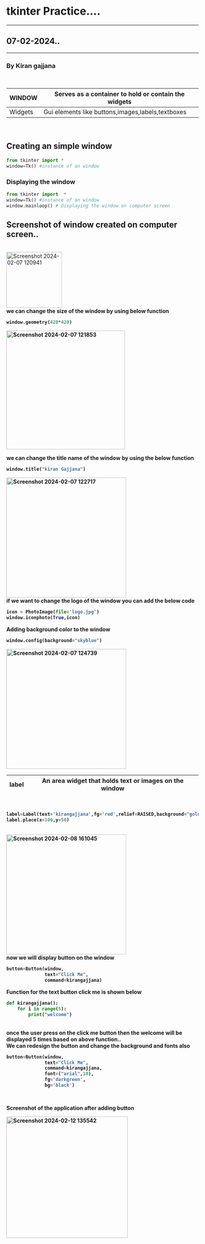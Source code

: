 # tkinter Practice....
---
## 07-02-2024..
---
### By Kiran gajjana
<br>

|WINDOW|Serves as a container to hold or contain the widgets|
|---|-------------------------------------------------------|
|Widgets|Gui elements like buttons,images,labels,textboxes  |
<br>

## Creating an simple window
```python
from tkinter import *
window=Tk() #instance of an window
```
### Displaying the window
```python
from tkinter import  *
window=Tk() #instance of an window
window.mainloop() # Displaying the window on computer screen
``` 
## Screenshot of window created on computer screen..
<br>
<img width="146" alt="Screenshot 2024-02-07 120941" src="https://github.com/kirangajjana/tkinter/assets/44581291/80d5d8ae-2d2f-43fe-8ec4-7fcaf66fc253">
<br>
 <b>we can change the size of the window by using below function<b>


```python
window.geometry(420*420)
```

<img width="311" alt="Screenshot 2024-02-07 121853" src="https://github.com/kirangajjana/tkinter/assets/44581291/bf4d19ab-025c-45af-aa61-a043707653d9">






we can change the title name of the window by using the below function
```python
window.title("kiran Gajjana")
```
<img width="314" alt="Screenshot 2024-02-07 122717" src="https://github.com/kirangajjana/tkinter/assets/44581291/683a3c08-23c3-4fdf-aa0f-b6acc2792bf9">
<br>
if we want to change the logo of the window you can add the below code
<br>



```python
icon = PhotoImage(file='logo.jpg')
window.iconphoto(True,icon)
```

Adding background color to the window
<br>

```python
window.config(background="skyblue")
```


<img width="314" alt="Screenshot 2024-02-07 124739" src="https://github.com/kirangajjana/tkinter/assets/44581291/182c992c-337c-4d1d-96e5-1965cd08a2e5">

<br>


|label|An area widget that holds text or images on the window|
|---|--------------------------------------------------------|
<br>


```python
label=Label(text='kirangajjana',fg='red',relief=RAISED,background="gold",padx=10,pady=20)
label.place(x=100,y=50)
```
<br>
<img width="314" alt="Screenshot 2024-02-08 161045" src="https://github.com/kirangajjana/tkinter/assets/44581291/d2879ce1-f2d9-423e-b9ed-2ec0c1fcc225">
<br>
now we will display button on the window

```python
button=Button(window,
              text="Click Me",
              command=kirangajjana)
```

Function for the text button click me is shown below
<br>
```python
def kirangajjana():
    for i in range(5):
        print("welcome")
```
<br>
once the user press on the click me button then the welcome will be displayed 5 times based on above function..   
<br> 
We can redesign the button and change the background and fonts also
<br>




```python
button=Button(window,
              text="Click Me",
              command=kirangajjana,
              font=("arial",10),
              fg='darkgreen',
              bg='black')

              
```  

Screenshot of the application after adding button

<img width="318" alt="Screenshot 2024-02-12 135542" src="https://github.com/kirangajjana/tkinter/assets/44581291/05622cc7-f954-42a7-9967-ff82a7c4f62a">




